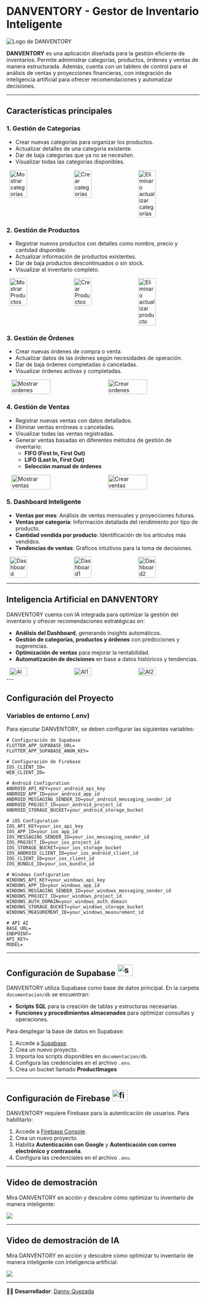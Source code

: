 # DANVENTORY - Gestor de Inventario Inteligente

![Logo de DANVENTORY](/android/app/src/main/res/mipmap-xxxhdpi/ic_launcher.png)

**DANVENTORY** es una aplicación diseñada para la gestión eficiente de inventarios. Permite administrar categorías, productos, órdenes y ventas de manera estructurada. Además, cuenta con un tablero de control para el análisis de ventas y proyecciones financieras, con integración de inteligencia artificial para ofrecer recomendaciones y automatizar decisiones.

---

## Características principales

### 1. **Gestión de Categorías**
- Crear nuevas categorías para organizar los productos.
- Actualizar detalles de una categoría existente.
- Dar de baja categorías que ya no se necesiten.
- Visualizar todas las categorías disponibles.
<div style="display: flex; justify-content: space-around;">
  <img src="/documentation/screenshots/Categories/CategoryPage.jpg" alt="Mostrar categorías" width="30%">
  <img src="/documentation/screenshots/Categories/CategoryPageCreate.jpg" alt="Crear categorías" width="30%">
   <img src="/documentation/screenshots/Categories/CategoryPageDelete.jpeg" alt="Eliminar o actualizar categorías" width="30%">
</div>



### 2. **Gestión de Productos**
- Registrar nuevos productos con detalles como nombre, precio y cantidad disponible.
- Actualizar información de productos existentes.
- Dar de baja productos descontinuados o sin stock.
- Visualizar el inventario completo.

<div style="display: flex; justify-content: space-around;">
  <img src="/documentation/screenshots/Products/ProductPage.jpg" alt="Mostrar Productos" width="30%">
  <img src="/documentation/screenshots/Products/ProductPageCreate.jpg" alt="Crear Productos" width="30%">
   <img src="/documentation/screenshots/Products/ProductPageDelete.jpeg" alt="Eliminar o actualizar producto" width="30%">
</div>


### 3. **Gestión de Órdenes**
- Crear nuevas órdenes de compra o venta.
- Actualizar datos de las órdenes según necesidades de operación.
- Dar de baja órdenes completadas o canceladas.
- Visualizar órdenes activas y completadas.

<div style="display: flex; justify-content: space-around;">
  <img src="/documentation/screenshots/Orders/OrderPage.jpg" alt="Mostrar ordenes" width="45%">
  <img src="/documentation/screenshots/Orders/OrderPageCreate.jpg" alt="Crear ordenes" width="45%">
</div>

### 4. **Gestión de Ventas**
- Registrar nuevas ventas con datos detallados.
- Eliminar ventas erróneas o canceladas.
- Visualizar todas las ventas registradas.
- Generar ventas basadas en diferentes métodos de gestión de inventario:
  - **FIFO (First In, First Out)**
  - **LIFO (Last In, First Out)**
  - **Selección manual de órdenes**

<div style="display: flex; justify-content: space-around;">
  <img src="/documentation/screenshots/Sales/SalePage.jpg" alt="Mostrar ventas" width="45%">
  <img src="/documentation/screenshots/Sales/SalePageCreate.jpg" alt="Crear ventas" width="45%">
</div>

### 5. **Dashboard Inteligente**
- **Ventas por mes**: Análisis de ventas mensuales y proyecciones futuras.
- **Ventas por categoría**: Información detallada del rendimiento por tipo de producto.
- **Cantidad vendida por producto**: Identificación de los artículos más vendidos.
- **Tendencias de ventas**: Gráficos intuitivos para la toma de decisiones.

<div style="display: flex; justify-content: space-around;">
  <img src="/documentation/screenshots/Dashboard/DashboardPage.jpg" alt="Dashboard" width="30%">
  <img src="/documentation/screenshots/Dashboard/DashboardPage1.jpg" alt="Dashboard1" width="30%">
   <img src="/documentation/screenshots/Dashboard/DashboardPage2.jpg" alt="Dashboard2" width="30%">
</div>


---

## Inteligencia Artificial en DANVENTORY
DANVENTORY cuenta con IA integrada para optimizar la gestión del inventario y ofrecer recomendaciones estratégicas en:
- **Análisis del Dashboard**, generando insights automáticos.
- **Gestión de categorías, productos y órdenes** con predicciones y sugerencias.
- **Optimización de ventas** para mejorar la rentabilidad.
- **Automatización de decisiones** en base a datos históricos y tendencias.


<div style="display: flex; justify-content: space-around;">
  <img src="/documentation/screenshots/AI/AI.jpg" alt="AI" width="30%">
  <img src="/documentation/screenshots/AI/AI1.jpg" alt="AI1" width="30%">
   <img src="/documentation/screenshots/AI/AI2.jpg" alt="AI2" width="30%">
</div>
---

## Configuración del Proyecto
### Variables de entorno (.env)
Para ejecutar DANVENTORY, se deben configurar las siguientes variables:

```env
# Configuración de Supabase
FLUTTER_APP_SUPABASE_URL=
FLUTTER_APP_SUPABASE_ANON_KEY=

# Configuración de Firebase
IOS_CLIENT_ID=
WEB_CLIENT_ID=

# Android Configuration
ANDROID_API_KEY=your_android_api_key
ANDROID_APP_ID=your_android_app_id
ANDROID_MESSAGING_SENDER_ID=your_android_messaging_sender_id
ANDROID_PROJECT_ID=your_android_project_id
ANDROID_STORAGE_BUCKET=your_android_storage_bucket

# iOS Configuration
IOS_API_KEY=your_ios_api_key
IOS_APP_ID=your_ios_app_id
IOS_MESSAGING_SENDER_ID=your_ios_messaging_sender_id
IOS_PROJECT_ID=your_ios_project_id
IOS_STORAGE_BUCKET=your_ios_storage_bucket
IOS_ANDROID_CLIENT_ID=your_ios_android_client_id
IOS_CLIENT_ID=your_ios_client_id
IOS_BUNDLE_ID=your_ios_bundle_id

# Windows Configuration
WINDOWS_API_KEY=your_windows_api_key
WINDOWS_APP_ID=your_windows_app_id
WINDOWS_MESSAGING_SENDER_ID=your_windows_messaging_sender_id
WINDOWS_PROJECT_ID=your_windows_project_id
WINDOWS_AUTH_DOMAIN=your_windows_auth_domain
WINDOWS_STORAGE_BUCKET=your_windows_storage_bucket
WINDOWS_MEASUREMENT_ID=your_windows_measurement_id

# API AI
BASE_URL=
ENDPOINT=
API_KEY=
MODEL=
```

---

## Configuración de Supabase  <img src="https://www.vectorlogo.zone/logos/supabase/supabase-icon.svg" alt="supabase" width="40" height="30"/>
DANVENTORY utiliza Supabase como base de datos principal. En la carpeta `documentacion/db` se encuentran:
- **Scripts SQL** para la creación de tablas y estructuras necesarias.
- **Funciones y procedimientos almacenados** para optimizar consultas y operaciones.

Para desplegar la base de datos en Supabase:
1. Accede a [Supabase](https://supabase.com/).
2. Crea un nuevo proyecto.
3. Importa los scripts disponibles en `documentacion/db`.
4. Configura las credenciales en el archivo `.env`.
5. Crea un bucket llamado **ProductImages**
---


## Configuración de Firebase    <img src="https://www.vectorlogo.zone/logos/firebase/firebase-icon.svg" alt="firebase" width="40" height="30"/>


DANVENTORY requiere Firebase para la autenticación de usuarios. Para habilitarlo:
1. Accede a [Firebase Console](https://console.firebase.google.com/).
2. Crea un nuevo proyecto.
3. Habilita **Autenticación con Google** y **Autenticación con correo electrónico y contraseña**.
4. Configura las credenciales en el archivo `.env`.

---

## Video de demostración
Mira DANVENTORY en acción y descubre cómo optimizar tu inventario de manera inteligente:

<img src="./documentation/videos/Video.gif"/>

---

## Video de demostración de IA
Mira DANVENTORY en acción y descubre cómo optimizar tu inventario de manera inteligente con inteligencia artificial:

<img src="./documentation/videos/AIGIF.gif"/>

---


👨‍💻 **Desarrollador**: [Danny Quezada](https://github.com/Danny-Quezada)

